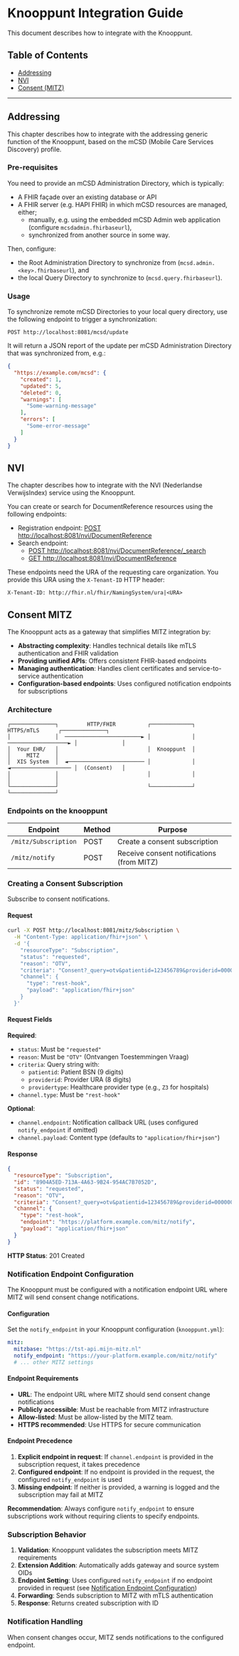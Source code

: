 # Knooppunt Integration Guide

This document describes how to integrate with the Knooppunt.

## Table of Contents

- [Addressing](#addressing)
- [NVI](#nvi)
- [Consent (MITZ)](#consent-mitz)

---

## Addressing

This chapter describes how to integrate with the addressing generic function of the Knooppunt,
based on the mCSD (Mobile Care Services Discovery) profile.

### Pre-requisites

You need to provide an mCSD Administration Directory, which is typically:

- A FHIR façade over an existing database or API
- A FHIR server (e.g. HAPI FHIR) in which mCSD resources are managed, either;
    - manually, e.g. using the embedded mCSD Admin web application (configure `mcsdadmin.fhirbaseurl`),
    - synchronized from another source in some way.

Then, configure:

- the Root Administration Directory to synchronize from (`mcsd.admin.<key>.fhirbaseurl`), and
- the local Query Directory to synchronize to (`mcsd.query.fhirbaseurl`).

### Usage

To synchronize remote mCSD Directories to your local query directory, use the following endpoint to trigger a
synchronization:

```http
POST http://localhost:8081/mcsd/update
```

It will return a JSON report of the update per mCSD Administration Directory that was synchronized from, e.g.:

```json
{
  "https://example.com/mcsd": {
    "created": 1,
    "updated": 5,
    "deleted": 0,
    "warnings": [
      "Some-warning-message"
    ],
    "errors": [
      "Some-error-message"
    ]
  }
}
```

## NVI

The chapter describes how to integrate with the NVI (Nederlandse VerwijsIndex) service using the Knooppunt.

You can create or search for DocumentReference resources using the following endpoints:

- Registration endpoint: [POST http://localhost:8081/nvi/DocumentReference](http://localhost:8081/nvi/DocumentReference)
- Search endpoint:
    - [POST http://localhost:8081/nvi/DocumentReference/_search](http://localhost:8081/nvi/DocumentReference/_search)
    - [GET http://localhost:8081/nvi/DocumentReference](http://localhost:8081/nvi/DocumentReference)

These endpoints need the URA of the requesting care organization. You provide this URA using the `X-Tenant-ID` HTTP header:

```http
X-Tenant-ID: http://fhir.nl/fhir/NamingSystem/ura|<URA>
```

## Consent MITZ

The Knooppunt acts as a gateway that simplifies MITZ integration by:

- **Abstracting complexity**: Handles technical details like mTLS authentication and FHIR validation
- **Providing unified APIs**: Offers consistent FHIR-based endpoints
- **Managing authentication**: Handles client certificates and service-to-service authentication
- **Configuration-based endpoints**: Uses configured notification endpoints for subscriptions

### Architecture

```
┌──────────────┐         HTTP/FHIR          ┌─────────────┐       HTTPS/mTLS      ┌──────────────┐
│              │  ────────────────────────► │             │  ───────────────────► │              │
│  Your EHR/   │                            │  Knooppunt  │                       │     MITZ     │
│  XIS System  │  ◄──────────────────────── │             │  ◄─────────────────── │  (Consent)   │
│              │                            │             │                       │              │
└──────────────┘                            └─────────────┘                       └──────────────┘
```

### Endpoints on the knooppunt

| Endpoint             | Method | Purpose                                   |
|----------------------|--------|-------------------------------------------|
| `/mitz/Subscription` | POST   | Create a consent subscription             |
| `/mitz/notify`       | POST   | Receive consent notifications (from MITZ) |

### Creating a Consent Subscription

Subscribe to consent notifications.

#### Request

```bash
curl -X POST http://localhost:8081/mitz/Subscription \
  -H "Content-Type: application/fhir+json" \
  -d '{
    "resourceType": "Subscription",
    "status": "requested",
    "reason": "OTV",
    "criteria": "Consent?_query=otv&patientid=123456789&providerid=00000001&providertype=Z3",
    "channel": {
      "type": "rest-hook",
      "payload": "application/fhir+json"
    }
  }'
```

#### Request Fields

**Required**:

- `status`: Must be `"requested"`
- `reason`: Must be `"OTV"` (Ontvangen Toestemmingen Vraag)
- `criteria`: Query string with:
    - `patientid`: Patient BSN (9 digits)
    - `providerid`: Provider URA (8 digits)
    - `providertype`: Healthcare provider type (e.g., `Z3` for hospitals)
- `channel.type`: Must be `"rest-hook"`

**Optional**:

- `channel.endpoint`: Notification callback URL (uses configured `notify_endpoint` if omitted)
- `channel.payload`: Content type (defaults to `"application/fhir+json"`)

#### Response

```json
{
  "resourceType": "Subscription",
  "id": "8904A5ED-713A-4A63-9B24-954AC7B7052D",
  "status": "requested",
  "reason": "OTV",
  "criteria": "Consent?_query=otv&patientid=123456789&providerid=00000001&providertype=Z3",
  "channel": {
    "type": "rest-hook",
    "endpoint": "https://platform.example.com/mitz/notify",
    "payload": "application/fhir+json"
  }
}
```

**HTTP Status**: 201 Created

### Notification Endpoint Configuration

The Knooppunt must be configured with a notification endpoint URL where MITZ will send consent change notifications.

#### Configuration

Set the `notify_endpoint` in your Knooppunt configuration (`knooppunt.yml`):

```yaml
mitz:
  mitzbase: "https://tst-api.mijn-mitz.nl"
  notify_endpoint: "https://your-platform.example.com/mitz/notify"
  # ... other MITZ settings
```

#### Endpoint Requirements

- **URL**: The endpoint URL where MITZ should send consent change notifications
- **Publicly accessible**: Must be reachable from MITZ infrastructure
- **Allow-listed**: Must be allow-listed by the MITZ team.
- **HTTPS recommended**: Use HTTPS for secure communication

#### Endpoint Precedence

1. **Explicit endpoint in request**: If `channel.endpoint` is provided in the subscription request, it takes precedence
2. **Configured endpoint**: If no endpoint is provided in the request, the configured `notify_endpoint` is used
3. **Missing endpoint**: If neither is provided, a warning is logged and the subscription may fail at MITZ

**Recommendation**: Always configure `notify_endpoint` to ensure subscriptions work without requiring clients to specify endpoints.

### Subscription Behavior

1. **Validation**: Knooppunt validates the subscription meets MITZ requirements
2. **Extension Addition**: Automatically adds gateway and source system OIDs
3. **Endpoint Setting**: Uses configured `notify_endpoint` if no endpoint provided in request (see [Notification Endpoint Configuration](#notification-endpoint-configuration))
4. **Forwarding**: Sends subscription to MITZ with mTLS authentication
5. **Response**: Returns created subscription with ID

### Notification Handling

When consent changes occur, MITZ sends notifications to the configured endpoint.
